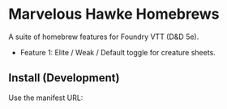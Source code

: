 # Marvelous Hawke Homebrews

A suite of homebrew features for Foundry VTT (D&D 5e).
- Feature 1: Elite / Weak / Default toggle for creature sheets.

## Install (Development)
Use the manifest URL:
